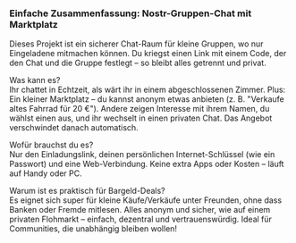 ### Einfache Zusammenfassung: Nostr-Gruppen-Chat mit Marktplatz

Dieses Projekt ist ein sicherer Chat-Raum für kleine Gruppen, wo nur Eingeladene mitmachen können. Du kriegst einen Link mit einem Code, der den Chat und die Gruppe festlegt – so bleibt alles getrennt und privat.

Was kann es?  
Ihr chattet in Echtzeit, als wärt ihr in einem abgeschlossenen Zimmer. Plus: Ein kleiner Marktplatz – du kannst anonym etwas anbieten (z. B. "Verkaufe altes Fahrrad für 20 €"). Andere zeigen Interesse mit ihrem Namen, du wählst einen aus, und ihr wechselt in einen privaten Chat. Das Angebot verschwindet danach automatisch.

Wofür brauchst du es?  
Nur den Einladungslink, deinen persönlichen Internet-Schlüssel (wie ein Passwort) und eine Web-Verbindung. Keine extra Apps oder Kosten – läuft auf Handy oder PC.

Warum ist es praktisch für Bargeld-Deals?  
Es eignet sich super für kleine Käufe/Verkäufe unter Freunden, ohne dass Banken oder Fremde mitlesen. Alles anonym und sicher, wie auf einem privaten Flohmarkt – einfach, dezentral und vertrauenswürdig. Ideal für Communities, die unabhängig bleiben wollen!